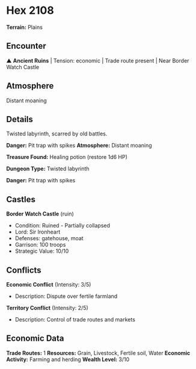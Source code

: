 # Hex 2108

**Terrain:** Plains

## Encounter
▲ **Ancient Ruins** | Tension: economic | Trade route present | Near Border Watch Castle

## Atmosphere
Distant moaning

## Details
Twisted labyrinth, scarred by old battles.

**Danger:** Pit trap with spikes
**Atmosphere:** Distant moaning

**Treasure Found:** Healing potion (restore 1d6 HP)


**Dungeon Type:** Twisted labyrinth

**Danger:** Pit trap with spikes

## Castles
**Border Watch Castle** (ruin)
- Condition: Ruined - Partially collapsed
- Lord: Sir Ironheart
- Defenses: gatehouse, moat
- Garrison: 100 troops
- Strategic Value: 10/10

## Conflicts
**Economic Conflict** (Intensity: 3/5)
- Description: Dispute over fertile farmland

**Territory Conflict** (Intensity: 2/5)
- Description: Control of trade routes and markets

## Economic Data
**Trade Routes:** 1
**Resources:** Grain, Livestock, Fertile soil, Water
**Economic Activity:** Farming and herding
**Wealth Level:** 3/10
